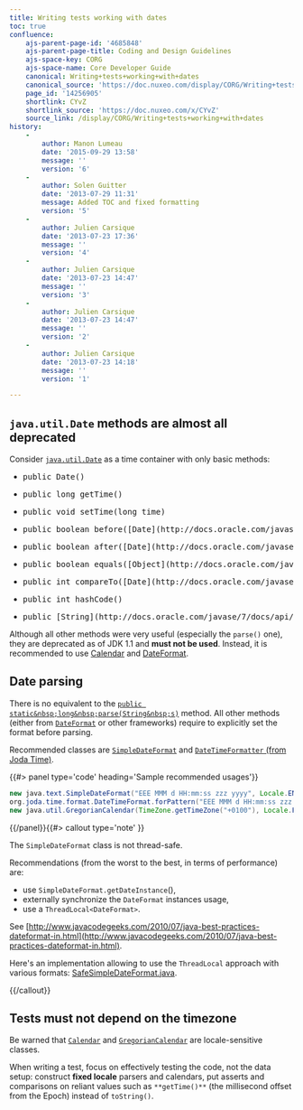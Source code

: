 ```yaml
---
title: Writing tests working with dates
toc: true
confluence:
    ajs-parent-page-id: '4685848'
    ajs-parent-page-title: Coding and Design Guidelines
    ajs-space-key: CORG
    ajs-space-name: Core Developer Guide
    canonical: Writing+tests+working+with+dates
    canonical_source: 'https://doc.nuxeo.com/display/CORG/Writing+tests+working+with+dates'
    page_id: '14256905'
    shortlink: CYvZ
    shortlink_source: 'https://doc.nuxeo.com/x/CYvZ'
    source_link: /display/CORG/Writing+tests+working+with+dates
history:
    - 
        author: Manon Lumeau
        date: '2015-09-29 13:58'
        message: ''
        version: '6'
    - 
        author: Solen Guitter
        date: '2013-07-29 11:31'
        message: Added TOC and fixed formatting
        version: '5'
    - 
        author: Julien Carsique
        date: '2013-07-23 17:36'
        message: ''
        version: '4'
    - 
        author: Julien Carsique
        date: '2013-07-23 14:47'
        message: ''
        version: '3'
    - 
        author: Julien Carsique
        date: '2013-07-23 14:47'
        message: ''
        version: '2'
    - 
        author: Julien Carsique
        date: '2013-07-23 14:18'
        message: ''
        version: '1'

---
```

## `java.util.Date` methods are almost all deprecated

Consider [`java.util.Date`](http://docs.oracle.com/javase/7/docs/api/java/util/Date.html) as a time container with only basic methods:

*   <pre>public&nbsp;Date()</pre>

*   <pre>public&nbsp;long&nbsp;getTime()</pre>

*   <pre>public&nbsp;void&nbsp;setTime(long&nbsp;time)</pre>

*   <pre>public&nbsp;boolean&nbsp;before([Date](http://docs.oracle.com/javase/7/docs/api/java/util/Date.html "class in java.util")&nbsp;when)</pre>

*   <pre>public&nbsp;boolean&nbsp;after([Date](http://docs.oracle.com/javase/7/docs/api/java/util/Date.html "class in java.util")&nbsp;when)</pre>

*   <pre>public&nbsp;boolean&nbsp;equals([Object](http://docs.oracle.com/javase/7/docs/api/java/lang/Object.html "class in java.lang")&nbsp;obj)</pre>

*   <pre>public&nbsp;int&nbsp;compareTo([Date](http://docs.oracle.com/javase/7/docs/api/java/util/Date.html "class in java.util")&nbsp;anotherDate)</pre>

*   <pre>public&nbsp;int&nbsp;hashCode()</pre>

*   <pre>public&nbsp;[String](http://docs.oracle.com/javase/7/docs/api/java/lang/String.html "class in java.lang")&nbsp;toString()</pre>

Although all other methods were very useful (especially the `parse()` one), they are deprecated as of JDK 1.1 and **must not be used**. Instead, it is recommended to use [Calendar](http://docs.oracle.com/javase/7/docs/api/java/util/Calendar.html) and [DateFormat](http://docs.oracle.com/javase/7/docs/api/java/text/DateFormat.html).

## Date parsing

There is no equivalent to the&nbsp;[`public static&nbsp;long&nbsp;parse(String&nbsp;s)`](http://docs.oracle.com/javase/7/docs/api/java/util/Date.html#parse%28java.lang.String%29) method. All other methods (either from [`DateFormat`](http://docs.oracle.com/javase/7/docs/api/java/text/DateFormat.html) or other frameworks) require to explicitly set the format before parsing.

Recommended classes are [`SimpleDateFormat`](http://docs.oracle.com/javase/7/docs/api/java/text/SimpleDateFormat.html) and [`DateTimeFormatter` (from Joda Time)](http://joda-time.sourceforge.net/apidocs/org/joda/time/format/DateTimeFormatter.html).

{{#> panel type='code' heading='Sample recommended usages'}}

```java
new java.text.SimpleDateFormat("EEE MMM d HH:mm:ss zzz yyyy", Locale.ENGLISH);
org.joda.time.format.DateTimeFormat.forPattern("EEE MMM d HH:mm:ss zzz yyyy").withLocale(Locale.ENGLISH);
new java.util.GregorianCalendar(TimeZone.getTimeZone("+0100"), Locale.FRENCH);
```

{{/panel}}{{#> callout type='note' }}

The `SimpleDateFormat` class is not thread-safe.

Recommendations (from the worst to the best, in terms of performance) are:

*   use `SimpleDateFormat.getDateInstance`(),
*   externally synchronize the `DateFormat` instances usage,
*   use a `ThreadLocal<DateFormat>`.

See [http://www.javacodegeeks.com/2010/07/java-best-practices-dateformat-in.html](http://www.javacodegeeks.com/2010/07/java-best-practices-dateformat-in.html).

Here's an implementation allowing to use the `ThreadLocal` approach with various formats: [SafeSimpleDateFormat.java](http://code.google.com/p/safe-simple-date-format/source/browse/trunk/java/com/cedarsoftware/util/SafeSimpleDateFormat.java).

{{/callout}}

## Tests must not depend on the timezone

Be warned that [`Calendar`](http://docs.oracle.com/javase/7/docs/api/java/util/Calendar.html) and [`GregorianCalendar`](http://docs.oracle.com/javase/7/docs/api/java/util/GregorianCalendar.html) are locale-sensitive classes.

When writing a test, focus on effectively testing the code, not the data setup: construct **fixed locale** parsers and calendars, put asserts and comparisons on reliant values such as `**getTime()**` (the millisecond offset from the Epoch) instead of `toString()`.